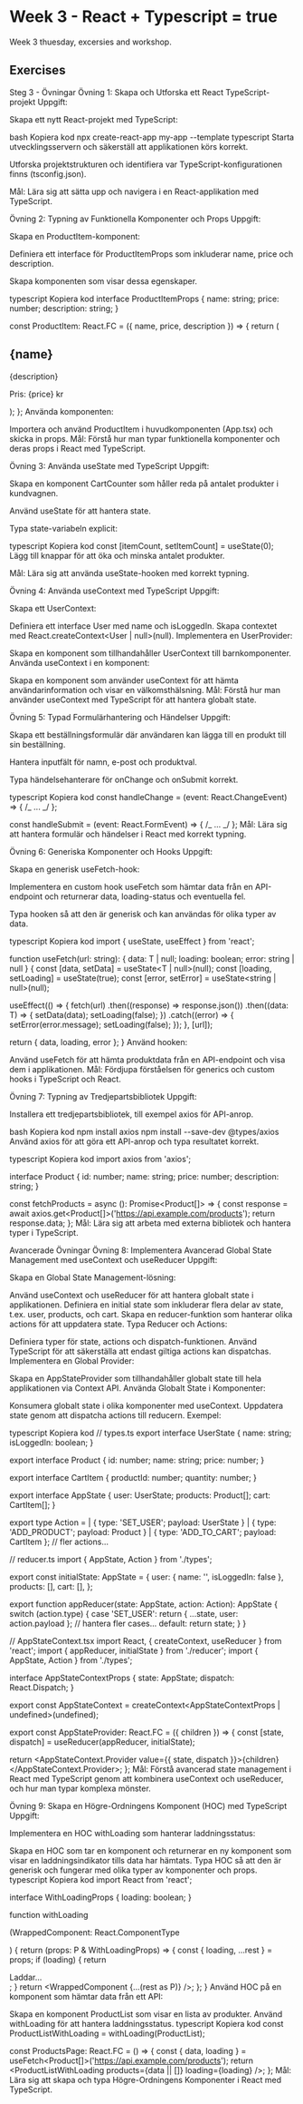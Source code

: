 # Week 3 - React + Typescript = true

Week 3 thuesday, excersies and workshop.

## Exercises

Steg 3 - Övningar
Övning 1: Skapa och Utforska ett React TypeScript-projekt
Uppgift:

Skapa ett nytt React-projekt med TypeScript:

bash
Kopiera kod
npx create-react-app my-app --template typescript
Starta utvecklingsservern och säkerställ att applikationen körs korrekt.

Utforska projektstrukturen och identifiera var TypeScript-konfigurationen finns (tsconfig.json).

Mål: Lära sig att sätta upp och navigera i en React-applikation med TypeScript.

Övning 2: Typning av Funktionella Komponenter och Props
Uppgift:

Skapa en ProductItem-komponent:

Definiera ett interface för ProductItemProps som inkluderar name, price och description.

Skapa komponenten som visar dessa egenskaper.

typescript
Kopiera kod
interface ProductItemProps {
name: string;
price: number;
description: string;
}

const ProductItem: React.FC<ProductItemProps> = ({ name, price, description }) => {
return (

<div>
<h2>{name}</h2>
<p>{description}</p>
<p>Pris: {price} kr</p>
</div>
);
};
Använda komponenten:

Importera och använd ProductItem i huvudkomponenten (App.tsx) och skicka in props.
Mål: Förstå hur man typar funktionella komponenter och deras props i React med TypeScript.

Övning 3: Använda useState med TypeScript
Uppgift:

Skapa en komponent CartCounter som håller reda på antalet produkter i kundvagnen.

Använd useState för att hantera state.

Typa state-variabeln explicit:

typescript
Kopiera kod
const [itemCount, setItemCount] = useState<number>(0);
Lägg till knappar för att öka och minska antalet produkter.

Mål: Lära sig att använda useState-hooken med korrekt typning.

Övning 4: Använda useContext med TypeScript
Uppgift:

Skapa ett UserContext:

Definiera ett interface User med name och isLoggedIn.
Skapa contextet med React.createContext<User | null>(null).
Implementera en UserProvider:

Skapa en komponent som tillhandahåller UserContext till barnkomponenter.
Använda useContext i en komponent:

Skapa en komponent som använder useContext för att hämta användarinformation och visar en välkomsthälsning.
Mål: Förstå hur man använder useContext med TypeScript för att hantera globalt state.

Övning 5: Typad Formulärhantering och Händelser
Uppgift:

Skapa ett beställningsformulär där användaren kan lägga till en produkt till sin beställning.

Hantera inputfält för namn, e-post och produktval.

Typa händelsehanterare för onChange och onSubmit korrekt.

typescript
Kopiera kod
const handleChange = (event: React.ChangeEvent<HTMLInputElement>) => {
/_ ... _/
};

const handleSubmit = (event: React.FormEvent<HTMLFormElement>) => {
/_ ... _/
};
Mål: Lära sig att hantera formulär och händelser i React med korrekt typning.

Övning 6: Generiska Komponenter och Hooks
Uppgift:

Skapa en generisk useFetch-hook:

Implementera en custom hook useFetch<T> som hämtar data från en API-endpoint och returnerar data, loading-status och eventuella fel.

Typa hooken så att den är generisk och kan användas för olika typer av data.

typescript
Kopiera kod
import { useState, useEffect } from 'react';

function useFetch<T>(url: string): { data: T | null; loading: boolean; error: string | null } {
const [data, setData] = useState<T | null>(null);
const [loading, setLoading] = useState<boolean>(true);
const [error, setError] = useState<string | null>(null);

useEffect(() => {
fetch(url)
.then((response) => response.json())
.then((data: T) => {
setData(data);
setLoading(false);
})
.catch((error) => {
setError(error.message);
setLoading(false);
});
}, [url]);

return { data, loading, error };
}
Använd hooken:

Använd useFetch för att hämta produktdata från en API-endpoint och visa dem i applikationen.
Mål: Fördjupa förståelsen för generics och custom hooks i TypeScript och React.

Övning 7: Typning av Tredjepartsbibliotek
Uppgift:

Installera ett tredjepartsbibliotek, till exempel axios för API-anrop.

bash
Kopiera kod
npm install axios
npm install --save-dev @types/axios
Använd axios för att göra ett API-anrop och typa resultatet korrekt.

typescript
Kopiera kod
import axios from 'axios';

interface Product {
id: number;
name: string;
price: number;
description: string;
}

const fetchProducts = async (): Promise<Product[]> => {
const response = await axios.get<Product[]>('https://api.example.com/products');
return response.data;
};
Mål: Lära sig att arbeta med externa bibliotek och hantera typer i TypeScript.

Avancerade Övningar
Övning 8: Implementera Avancerad Global State Management med useContext och useReducer
Uppgift:

Skapa en Global State Management-lösning:

Använd useContext och useReducer för att hantera globalt state i applikationen.
Definiera en initial state som inkluderar flera delar av state, t.ex. user, products, och cart.
Skapa en reducer-funktion som hanterar olika actions för att uppdatera state.
Typa Reducer och Actions:

Definiera typer för state, actions och dispatch-funktionen.
Använd TypeScript för att säkerställa att endast giltiga actions kan dispatchas.
Implementera en Global Provider:

Skapa en AppStateProvider som tillhandahåller globalt state till hela applikationen via Context API.
Använda Globalt State i Komponenter:

Konsumera globalt state i olika komponenter med useContext.
Uppdatera state genom att dispatcha actions till reducern.
Exempel:

typescript
Kopiera kod
// types.ts
export interface UserState {
name: string;
isLoggedIn: boolean;
}

export interface Product {
id: number;
name: string;
price: number;
}

export interface CartItem {
productId: number;
quantity: number;
}

export interface AppState {
user: UserState;
products: Product[];
cart: CartItem[];
}

export type Action =
| { type: 'SET_USER'; payload: UserState }
| { type: 'ADD_PRODUCT'; payload: Product }
| { type: 'ADD_TO_CART'; payload: CartItem };
// fler actions...

// reducer.ts
import { AppState, Action } from './types';

export const initialState: AppState = {
user: { name: '', isLoggedIn: false },
products: [],
cart: [],
};

export function appReducer(state: AppState, action: Action): AppState {
switch (action.type) {
case 'SET_USER':
return { ...state, user: action.payload };
// hantera fler cases...
default:
return state;
}
}

// AppStateContext.tsx
import React, { createContext, useReducer } from 'react';
import { appReducer, initialState } from './reducer';
import { AppState, Action } from './types';

interface AppStateContextProps {
state: AppState;
dispatch: React.Dispatch<Action>;
}

export const AppStateContext = createContext<AppStateContextProps | undefined>(undefined);

export const AppStateProvider: React.FC = ({ children }) => {
const [state, dispatch] = useReducer(appReducer, initialState);

return <AppStateContext.Provider value={{ state, dispatch }}>{children}</AppStateContext.Provider>;
};
Mål: Förstå avancerad state management i React med TypeScript genom att kombinera useContext och useReducer, och hur man typar komplexa mönster.

Övning 9: Skapa en Högre-Ordningens Komponent (HOC) med TypeScript
Uppgift:

Implementera en HOC withLoading som hanterar laddningsstatus:

Skapa en HOC som tar en komponent och returnerar en ny komponent som visar en laddningsindikator tills data har hämtats.
Typa HOC
så att den är generisk och fungerar med olika typer av komponenter och props.
typescript
Kopiera kod
import React from 'react';

interface WithLoadingProps {
loading: boolean;
}

function withLoading<P>(WrappedComponent: React.ComponentType<P>) {
return (props: P & WithLoadingProps) => {
const { loading, ...rest } = props;
if (loading) {
return <div>Laddar...</div>;
}
return <WrappedComponent {...(rest as P)} />;
};
}
Använd HOC
på en komponent som hämtar data från ett API:

Skapa en komponent ProductList som visar en lista av produkter.
Använd withLoading för att hantera laddningsstatus.
typescript
Kopiera kod
const ProductListWithLoading = withLoading(ProductList);

const ProductsPage: React.FC = () => {
const { data, loading } = useFetch<Product[]>('https://api.example.com/products');
return <ProductListWithLoading products={data || []} loading={loading} />;
};
Mål: Lära sig att skapa och typa Högre-Ordningens Komponenter i React med TypeScript.
